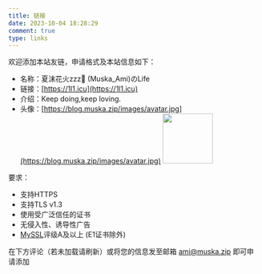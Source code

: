 ```yaml
---
title: 链接
date: 2023-10-04 18:28:29
comment: true
type: links
---
```

欢迎添加本站友链，申请格式及本站信息如下：

- 名称：夏沫花火zzz🌙 (Muska_Ami)のLife
- 链接：[https://1l1.icu](https://1l1.icu)
- 介绍：Keep doing,keep loving.
- 头像：[https://blog.muska.zip/images/avatar.jpg](https://blog.muska.zip/images/avatar.jpg)
    <img src="https://blog.muska.zip/images/avatar.jpg" style="width: 100px;height:100px">

要求：

- 支持HTTPS
- 支持TLS v1.3
- 使用受广泛信任的证书
- 无侵入性、诱导性广告
- [MySSL](https://myssl.com)评级A及以上 (E1证书除外)

在下方评论（若未加载请刷新）或将您的信息发至邮箱 [ami@muska.zip](mailto:ami@muska.zip) 即可申请添加
